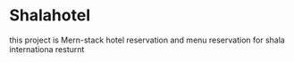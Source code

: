 # Shalahotel
this project is Mern-stack hotel reservation and menu reservation for shala internationa resturnt 
